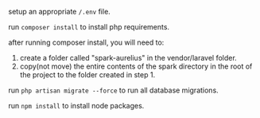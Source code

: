 setup an appropriate ```/.env``` file.

run ```composer install``` to install php requirements.

after running composer install, you will need to:
1. create a folder called "spark-aurelius" in the vendor/laravel folder.
2. copy(not move) the entire contents of the spark directory in the root of the project to the folder created in step 1.  

run ```php artisan migrate --force``` to run all database migrations.

run ```npm install``` to install node packages.
